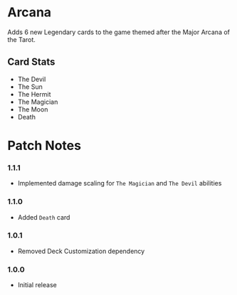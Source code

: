 # Arcana
Adds 6 new Legendary cards to the game themed after the Major Arcana of the Tarot.

## Card Stats
- The Devil
- The Sun
- The Hermit
- The Magician
- The Moon
- Death

# Patch Notes

### 1.1.1
- Implemented damage scaling for `The Magician` and `The Devil` abilities

### 1.1.0
- Added `Death` card

### 1.0.1
- Removed Deck Customization dependency

### 1.0.0
- Initial release
